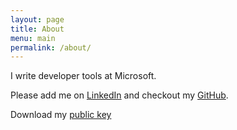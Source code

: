 ```yaml
---
layout: page
title: About
menu: main
permalink: /about/
---
```


I write developer tools at Microsoft.

Please add me on [LinkedIn](https://www.linkedin.com/in/rickylqhan/) and checkout my [GitHub](https://github.com/0b01).

Download my [public key](/rickyhan.key)

